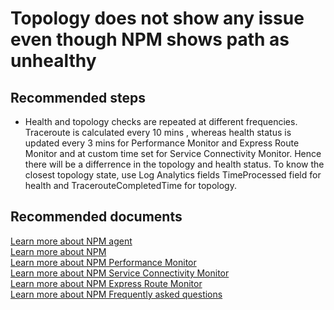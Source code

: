 <properties
	pageTitle="My topology does not show any issue even though NPM shows path as unhealthy "
	description="My topology does not show any issue even though NPM shows path as unhealthy "
	service="microsoft.operationalinsights"
	resource="operationalinsightsaccounts"
	ms.author="vinigam"
	authors="vinynigam"
	displayOrder="9"
	selfHelpType="resource"
	supportTopicIds="32626098"
	resourceTags=""
	productPesIds="15725"
	cloudEnvironments="public,fairfax"
/>

# Topology does not show any issue even though NPM shows path as unhealthy 

## **Recommended steps**
* Health and topology checks are repeated at different frequencies. Traceroute is calculated every 10 mins , whereas health status is updated every 3 mins for Performance Monitor and Express Route Monitor and at custom time set for  Service Connectivity Monitor. Hence there will be a differrence in the topology and health status. To know the closest topology state, use Log Analytics fields TimeProcessed field for health and TracerouteCompletedTime for topology.

## **Recommended documents**
[Learn more about NPM agent](https://docs.microsoft.com/azure/azure-monitor/platform/agent-windows)<br>
[Learn more about NPM](https://docs.microsoft.com/azure/azure-monitor/insights/network-performance-monitor)<br>
[Learn more about NPM Performance Monitor](https://docs.microsoft.com/azure/azure-monitor/insights/network-performance-monitor)<br>
[Learn more about NPM Service Connectivity Monitor](https://docs.microsoft.com/azure/azure-monitor/insights/network-performance-monitor)<br>
[Learn more about NPM Express Route Monitor](https://docs.microsoft.com/azure/azure-monitor/insights/network-performance-monitor-expressroute)<br>
[Learn more about NPM Frequently asked questions](https://docs.microsoft.com/azure/azure-monitor/insights/network-performance-monitor-faq)
